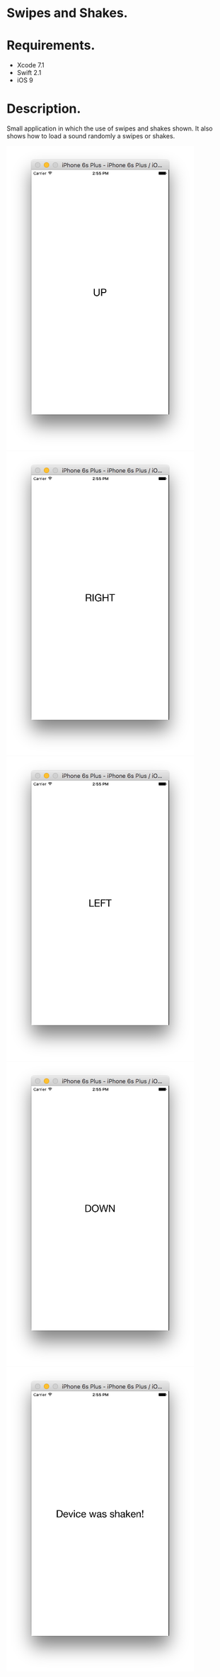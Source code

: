 # Swipes and Shakes.

# Requirements.
- Xcode 7.1
- Swift 2.1
- iOS 9

# Description.
Small application in which the use of swipes and shakes shown. It also shows how to load a sound randomly a swipes or shakes.

![ScreenShot](https://github.com/ingrichardavid/iOS-Repository/blob/master/Swipes%20and%20Shakes/sample_images/1.png)
![ScreenShot](https://github.com/ingrichardavid/iOS-Repository/blob/master/Swipes%20and%20Shakes/sample_images/2.png)
![ScreenShot](https://github.com/ingrichardavid/iOS-Repository/blob/master/Swipes%20and%20Shakes/sample_images/3.png)
![ScreenShot](https://github.com/ingrichardavid/iOS-Repository/blob/master/Swipes%20and%20Shakes/sample_images/4.png)
![ScreenShot](https://github.com/ingrichardavid/iOS-Repository/blob/master/Swipes%20and%20Shakes/sample_images/5.png)